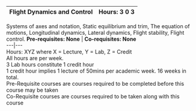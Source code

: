 **Flight Dynamics and Control** | **Hours: 3 0 3**  
---|---  
Systems of axes and notation, Static equilibrium and trim, The equation of motions, Longitudinal dynamics, Lateral dynamics, Flight stability, Flight control.
**Pre-requisites: None** | **Co-requisites: None**  
---|---  
Hours: XYZ where X = Lecture, Y = Lab, Z = Credit  
All hours are per week.  
3 Lab hours constitute 1 credit hour  
1 credit hour implies 1 lecture of 50mins per academic week. 16 weeks in total.  
Pre-Requisite courses are courses required to be completed before this course may be taken  
Co-Requisite courses are courses required to be taken along with this course

